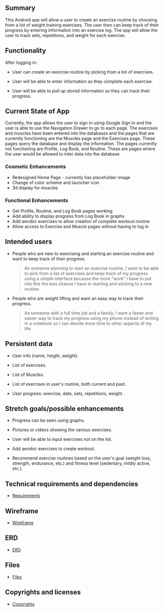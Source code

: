 ## Summary

This Android app will allow a user to create an exercise routine by choosing from a list of weight training exercises. The user then can keep track of their progress by entering information into an exercise log. The app will allow the user to track sets, repetitions, and weight for each exercise.

## Functionality

After logging in:

* User can create an exercise routine by picking from a list of exercises.

* User will be able to enter information as they complete each exercise.

* User will be able to pull up stored information so they can track their progress. 

## Current State of App

Currently, the app allows the user to sign in using Google Sign In and the user is able to use the Navigation Drawer to go to each page. The exercises and muscles have been entered into the databases and the pages that are currently functioning are the Muscles page and the Exercises page. These pages query the database and display the information. The pages currently not functioning are Profile, Log Book, and Routine. These are pages where the user would be allowed to inter data into the database.

### Cosmetic Enhancements
* Redesigned Home Page - currently has placeholder image
* Change of color scheme and launcher icon
* 3d display for muscles

### Functional Enhancements
* Get Profile, Routine, and Log Book pages working
* Add ability to display progress from Log Book in graphs
* Add aerobic exercises to allow creation of complete workout routine
* Allow access to Exercise and Muscle pages without having to log in

## Intended users

* People who are new to exercising and starting an exercise routine and want to keep track of their progress.  

    > As someone planning to start an exercise routine, I want to be able to pick from a list of exercises and keep track of my progress using a simple interface because the more "work" I have to put into this the less chance I have to starting and sticking to a new routine.

* People who are weight lifting and want an easy way to track their progress.

    > As someone with a full time job and a family, I want a faster and easier way to track my progress using my phone instead of writing in a notebook so I can devote more time to other aspects of my life.

## Persistent data

* User info (name, height, weight).

* List of exercises.
    
* List of Muscles.

* List of exercises in user's routine, both current and past.

* User progress: exercise, date, sets, repetitions, weight.

## Stretch goals/possible enhancements 

* Progress can be seen using graphs.

* Pictures or videos showing the various exercises.

* User will be able to input exercises not on the list.

* Add aerobic exercises to create workout.

* Recommend exercise routines based on the user's goal (weight loss, strength, endurance, etc.) and fitness level (sedentary, mildly active, etc.).

## Technical requirements and dependencies
* [Requirements](services.md)

## Wireframe 
* [Wireframe](wireframe.md)

## ERD
* [ERD](erd.md)

## Files
* [Files](files.md)

## Copyrights and licenses
* [Copyrights](copyrights.md)

